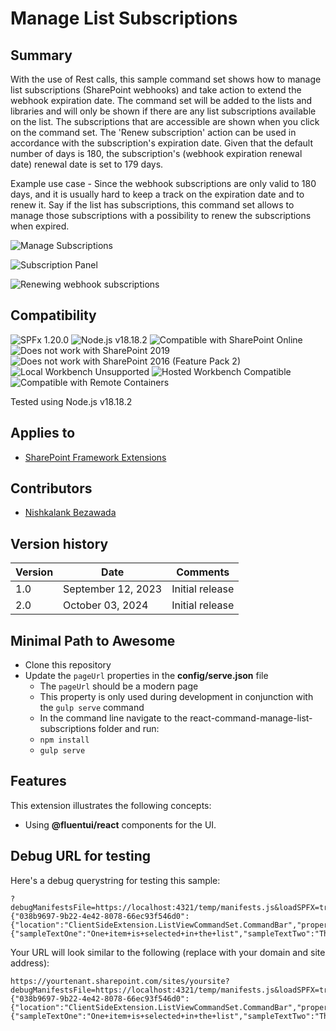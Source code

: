 # Manage List Subscriptions

## Summary

With the use of Rest calls, this sample command set shows how to manage list subscriptions (SharePoint webhooks) and take action to extend the webhook expiration date. The command set will be added to the lists and libraries and will only be shown if there are any list subscriptions available on the list. The subscriptions that are accessible are shown when you click on the command set. The 'Renew subscription' action can be used in accordance with the subscription's expiration date. Given that the default number of days is 180, the subscription's (webhook expiration renewal date) renewal date is set to 179 days.

Example use case - Since the webhook subscriptions are only valid to 180 days, and it is usually hard to keep a track on the expiration date and to renew it. Say if the list has subscriptions, this command set allows to manage those subscriptions with a possibility to renew the subscriptions when expired.

![Manage Subscriptions](./assets/ManageSubscription.png)

![Subscription Panel](./assets/SubscriptionPanel.gif)

![Renewing webhook subscriptions](./assets/RenewSubscription.gif)

## Compatibility

![SPFx 1.20.0](https://img.shields.io/badge/SPFx-1.20.0-green.svg)
![Node.js v18.18.2](https://img.shields.io/badge/Node.js-v18.18.2-green.svg)
![Compatible with SharePoint Online](https://img.shields.io/badge/SharePoint%20Online-Compatible-green.svg)
![Does not work with SharePoint 2019](https://img.shields.io/badge/SharePoint%20Server%202019-Incompatible-red.svg "SharePoint Server 2019 requires SPFx 1.4.1 or lower")
![Does not work with SharePoint 2016 (Feature Pack 2)](https://img.shields.io/badge/SharePoint%20Server%202016%20(Feature%20Pack%202)-Incompatible-red.svg "SharePoint Server 2016 Feature Pack 2 requires SPFx 1.1")
![Local Workbench Unsupported](https://img.shields.io/badge/Local%20Workbench-Unsupported-red.svg "Local workbench is no longer available as of SPFx 1.13 and above")
![Hosted Workbench Compatible](https://img.shields.io/badge/Hosted%20Workbench-Compatible-green.svg)
![Compatible with Remote Containers](https://img.shields.io/badge/Remote%20Containers-Compatible-green.svg)

Tested using Node.js v18.18.2

## Applies to

* [SharePoint Framework Extensions](https://dev.office.com/sharepoint/docs/spfx/extensions/overview-extensions)

## Contributors

* [Nishkalank Bezawada](https://github.com/NishkalankBezawada)

## Version history

Version|Date|Comments
-------|----|--------
1.0|September 12, 2023|Initial release
2.0|October 03, 2024|Initial release

## Minimal Path to Awesome

* Clone this repository
* Update the `pageUrl` properties in the **config/serve.json** file
  * The `pageUrl` should be a modern page
  * This property is only used during development in conjunction with the `gulp serve` command
  * In the command line navigate to the react-command-manage-list-subscriptions folder and run:
  * `npm install`
  * `gulp serve`

## Features

This extension illustrates the following concepts:

* Using **@fluentui/react** components for the UI.

## Debug URL for testing

Here's a debug querystring for testing this sample:

```url
?debugManifestsFile=https://localhost:4321/temp/manifests.js&loadSPFX=true&customActions={"038b9697-9b22-4e42-8078-66ec93f546d0":{"location":"ClientSideExtension.ListViewCommandSet.CommandBar","properties":{"sampleTextOne":"One+item+is+selected+in+the+list","sampleTextTwo":"This+command+is+always+visible."}}}
```

Your URL will look similar to the following (replace with your domain and site address):

```url
https://yourtenant.sharepoint.com/sites/yoursite?debugManifestsFile=https://localhost:4321/temp/manifests.js&loadSPFX=true&customActions={"038b9697-9b22-4e42-8078-66ec93f546d0":{"location":"ClientSideExtension.ListViewCommandSet.CommandBar","properties":{"sampleTextOne":"One+item+is+selected+in+the+list","sampleTextTwo":"This+command+is+always+visible."}}}
```
